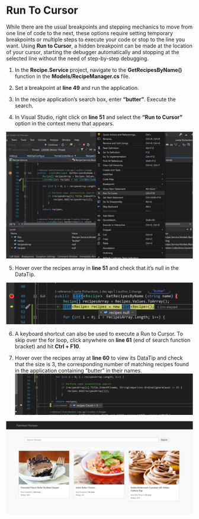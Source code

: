 # Run To Cursor
While there are the usual breakpoints and stepping mechanics to move from one line of code to the next, these options require setting temporary breakpoints or multiple steps to execute your code or stop to the line you want.  Using **Run to Cursor**, a hidden breakpoint can be made at the location of your cursor, starting the debugger automatically and stopping at the selected line without the need of step-by-step debugging.

1.	In the **Recipe.Service** project, navigate to the **GetRecipesByName()** function in the **Models/RecipeManager.cs** file.

2.	Set a breakpoint at **line 49** and run the application.

3.	In the recipe application’s search box, enter **“butter”**. Execute the search.

4.	In Visual Studio, right click on **line 51** and select the **“Run to Cursor”** option in the context menu that appears.

![Run to cursor context menu with Run to Cursor selected](RunToCursor-ContextMenu.png)

5.	Hover over the recipes array in **line 51** and check that it’s null in the DataTip.

![Empty recipes array](RunToCursor-NullRecipes.png)

6.	A keyboard shortcut can also be used to execute a Run to Cursor.  To skip over the for loop, click anywhere on **line 61** (end of search function bracket) and hit **Ctrl + F10**.

7.	Hover over the recipes array at **line 60** to view its DataTip and check that the size is 3, the corresponding number of matching recipes found in the application containing “butter” in their names.
![Return recipes array Count=3](RunToCursor-ReturnRecipes.png)

![Butter search results](RunToCursor-SearchResults.png)